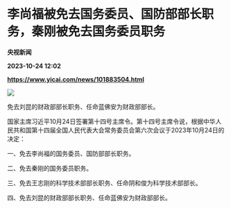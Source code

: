 # 李尚福被免去国务委员、国防部部长职务，秦刚被免去国务委员职务
**央视新闻**

**2023-10-24 12:02**

**https://www.yicai.com/news/101883504.html**

![](https://imgcdn.yicai.com/uppics/slides/2023/10/3d2736243d89201d6492666b14edf019.jpg)

免去刘昆的财政部部长职务、任命蓝佛安为财政部部长。

国家主席习近平10月24日签署第十四号主席令。第十四号主席令说，根据中华人民共和国第十四届全国人民代表大会常务委员会第六次会议于2023年10月24日的决定：

一、免去李尚福的国务委员、国防部部长职务。

二、免去秦刚的国务委员职务。

三、免去王志刚的科学技术部部长职务、任命阴和俊为科学技术部部长。

四、免去刘昆的财政部部长职务、任命蓝佛安为财政部部长。